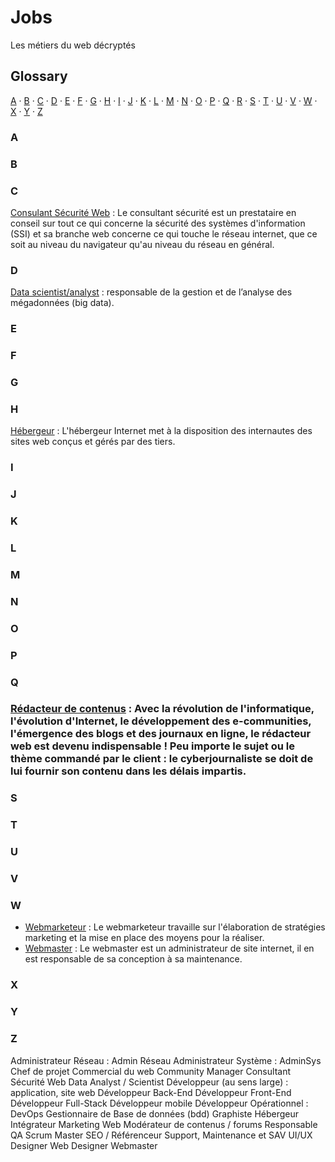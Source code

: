 # Jobs
Les métiers du web décryptés


## Glossary

[A](#a) ·
[B](#b) ·
[C](#c) ·
[D](#d) ·
[E](#e) ·
[F](#f) ·
[G](#g) ·
[H](#h) ·
[I](#i) ·
[J](#j) ·
[K](#k) ·
[L](#l) ·
[M](#m) ·
[N](#n) ·
[O](#o) ·
[P](#p) ·
[Q](#q) ·
[R](#r) ·
[S](#s) ·
[T](#t) ·
[U](#u) ·
[V](#v) ·
[W](#w) ·
[X](#x) ·
[Y](#y) ·
[Z](#z)

### A


### B


### C
[Consulant Sécurité Web](jobs/consultant_securite_web.md) : Le consultant sécurité est un prestataire en conseil sur tout ce qui concerne la sécurité des systèmes d'information (SSI) et sa branche web concerne ce qui touche le réseau internet, que ce soit au niveau du navigateur qu'au niveau du réseau en général.

### D
[Data scientist/analyst](jobs/data_scientist.md) : responsable de la gestion et de l’analyse des mégadonnées (big data).

### E


### F


### G


### H
    
[Hébergeur](jobs/hebergeur.md) : L'hébergeur Internet met à la disposition des internautes des sites web conçus et gérés par des tiers.


### I


### J


### K


### L


### M


### N


### O


### P


### Q


### [Rédacteur de contenus](jobs/rédacteur_de_contenus.md) : Avec la révolution de l'informatique, l'évolution d'Internet, le développement des e-communities, l'émergence des blogs et des journaux en ligne, le rédacteur web est devenu indispensable ! Peu importe le sujet ou le thème commandé par le client : le cyberjournaliste se doit de lui fournir son contenu dans les délais impartis.


### S


### T


### U


### V


### W

* [Webmarketeur](jobs/webmarketeur.md) : Le webmarketeur travaille sur l'élaboration de stratégies marketing et la mise en place des moyens pour la réaliser.
* [Webmaster](jobs/webmaster.md) : Le webmaster est un administrateur de site internet, il en est responsable de sa conception à sa maintenance.

### X


### Y


### Z


 Administrateur Réseau : Admin Réseau
 Administrateur Système : AdminSys
 Chef de projet
 Commercial du web
 Community Manager
 Consultant Sécurité Web
 Data Analyst / Scientist
 Développeur (au sens large) : application, site web 
 Développeur Back-End
 Développeur Front-End
 Développeur Full-Stack
 Développeur mobile 
 Développeur Opérationnel : DevOps
 Gestionnaire de Base de données (bdd)
 Graphiste
 Hébergeur 
 Intégrateur
 Marketing Web
 Modérateur de contenus / forums
 Responsable QA
 Scrum Master
 SEO / Référenceur 
 Support, Maintenance et SAV
 UI/UX Designer
 Web Designer
 Webmaster

